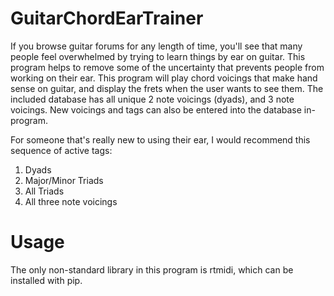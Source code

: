 # GuitarChordEarTrainer
If you browse guitar forums for any length of time, you'll see that many people feel overwhelmed by trying to learn things by ear on guitar. This program helps to remove some of the uncertainty that prevents people from working on their ear. This program will play chord voicings that make hand sense on guitar, and display the frets when the user wants to see them. The included database has all unique 2 note voicings (dyads), and 3 note voicings. New voicings and tags can also be entered into the database in-program.

For someone that's really new to using their ear, I would recommend this sequence of active tags:
1. Dyads
2. Major/Minor Triads
3. All Triads
4. All three note voicings

# Usage
The only non-standard library in this program is rtmidi, which can be installed with pip.

